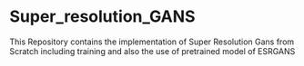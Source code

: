 # Super_resolution_GANS
This Repository contains the implementation  of Super Resolution Gans from Scratch including training and also the use of pretrained model of ESRGANS


